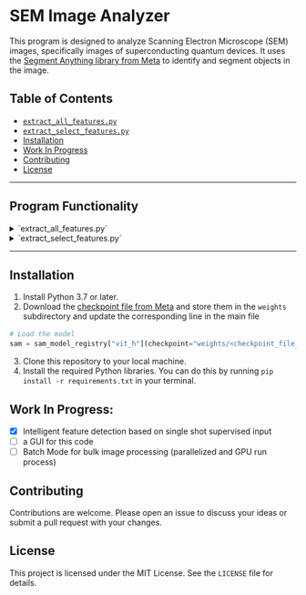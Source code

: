 # SEM Image Analyzer

This program is designed to analyze Scanning Electron Microscope (SEM) images, specifically images of superconducting quantum devices. It uses the [Segment Anything library from Meta](segment-anything.com/demo) to identify and segment objects in the image.

## Table of Contents

- [`extract_all_features.py`](#extract_all_features.py)
- [`extract_select_features.py`](#extract_select_features.py)
- [Installation](#installation)
- [Work In Progress](#work-in-progress)
- [Contributing](#contributing)
- [License](#license)

---

## Program Functionality

<details>
<summary><a name="extract_all_features.py"></a>`extract_all_features.py`</summary>

### Features

- Takes an SEM image as input and generates masks for all objects in the image.
- Displays each mask with a bounding box and the dimensions of the bounding box in nanometers.
- Saves each masked image in a directory structure: `results/name of input image/mask#_date created`.
- Extracts the scale from the image and converts it to nanometers, regardless of the original unit.

### How It Works

The program works in several steps:

1. **Input SEM Image**: The user provides an SEM image as input. Here is an example of an input image:

    ![Original SEM Image](assets/og.jpg)

2. **Extract Scale**: The program crops the bottom 80 pixels of the image, which contains the scale. It then uses OCR to extract the number and unit of the scale. Here is an example of the extracted scale:

    ![Scale](assets/scale.jpg)

3. **Generate Masks**: The program uses the Segment Anything library to generate masks for all objects in the image. It then sorts the masks by area and displays each mask with a bounding box. The dimensions of the bounding box are calculated in nanometers based on the extracted scale.

    Here are examples of the masks generated for the main features in the image:

    ![Mask 1](assets/m1.png)
    ![Mask 2](assets/m2.png)
    ![Mask 3](assets/m3.png)
    ![Mask 4](assets/m4.png)
    ![Mask 5](assets/m5.png)

4. **Save Images**: The program saves each masked image in the `results/name of input image/` directory. The images are named according to the mask number and the date created.

### Usage

1. Run the program.
2. When prompted, enter the path to the SEM image you want to analyze.
3. The program will generate masks for all objects in the image and save the masked images in the `results/name of input image/` directory.

</details>

<details>
<summary><a name="extract_select_features.py"></a>`extract_select_features.py`</summary>

### Features

- Takes an SEM image as input and generates masks for selected features in the image.
- Allows user to select points on the image to generate masks for specific features.
- Displays each mask with a bounding box and the dimensions of the bounding box in nanometers.
- Saves each masked image in a directory structure: `results/name of input image/mask#_date created`.
- Extracts the scale from the image and converts it to nanometers, regardless of the original unit.

### How It Works

The program works in several steps:

1. **Load the 'Segment Anything' model**: The program loads the model from Meta's Segment Anything library.
2. **Input SEM Image**: The user provides an SEM image as input.
3. **Extract Scale**: The program extracts the scale bar length from the image.
4. **Select Points**: The user selects points on the image.
5. **Generate Masks**: The program generates masks to extract the feature.
6. **Save Images**: The program saves the masked image.

### Usage

1. Run the program.
2. When prompted, enter the path to the SEM image you want to analyze.
3. Enter the pixel scale (default is 370).
4. Enter the number of inputs.
5. The program will generate masks for the selected features in the image and save the masked images in the `results/name of input image/` directory.

</details>

---

<h2><a name="installation"></a>Installation</h2>

1. Install Python 3.7 or later.
2. Download the [checkpoint file from Meta](https://github.com/facebookresearch/segment-anything#model-checkpoints) and store them in the `weights` subdirectory and update the corresponding line in the main file
```python
# Load the model
sam = sam_model_registry["vit_h"](checkpoint="weights/<checkpoint_file_name>")
```

3. Clone this repository to your local machine.
4. Install the required Python libraries. You can do this by running `pip install -r requirements.txt` in your terminal.

## Work In Progress:

- [x] Intelligent feature detection based on single shot supervised input
- [ ] a GUI for this code
- [ ] Batch Mode for bulk image processing (parallelized and GPU run process)

## Contributing

Contributions are welcome. Please open an issue to discuss your ideas or submit a pull request with your changes.

## License

This project is licensed under the MIT License. See the `LICENSE` file for details.
